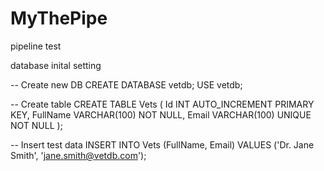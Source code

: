 # MyThePipe
pipeline test


database inital setting

-- Create new DB
CREATE DATABASE vetdb;
USE vetdb;

-- Create table
CREATE TABLE Vets (
  Id INT AUTO_INCREMENT PRIMARY KEY,
  FullName VARCHAR(100) NOT NULL,
  Email VARCHAR(100) UNIQUE NOT NULL
);

-- Insert test data
INSERT INTO Vets (FullName, Email) VALUES ('Dr. Jane Smith', 'jane.smith@vetdb.com');

